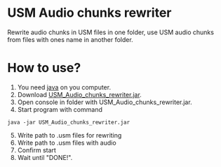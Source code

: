 # USM Audio chunks rewriter
Rewrite audio chunks in USM files in one folder, use USM audio chunks from files with ones name in another folder.
# How to use?
1. You need [java](https://www.java.com/download/) on you computer.
2. Download [USM_Audio_chunks_rewriter.jar]().
3. Open console in folder with USM_Audio_chunks_rewriter.jar.
4. Start program with command
```
java -jar USM_Audio_chunks_rewriter.jar
```
5. Write path to .usm files for rewriting
6. Write path to .usm files with audio
7. Confirm start
8. Wait until "DONE!".
